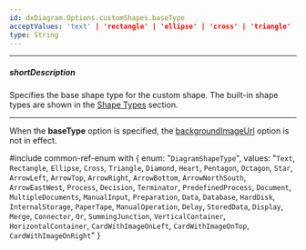 ```yaml
---
id: dxDiagram.Options.customShapes.baseType
acceptValues: 'text' | 'rectangle' | 'ellipse' | 'cross' | 'triangle' | 'diamond' | 'heart' | 'pentagon' | 'octagon' | 'star' | 'arrowLeft' | 'arrowTop' | 'arrowRight' | 'arrowBottom' | 'arrowNorthSouth' | 'arrowEastWest' | 'process' | 'decision' | 'terminator' | 'predefinedProcess' | 'document' | 'multipleDocuments' | 'manualInput' | 'preparation' | 'data' | 'database' | 'hardDisk' | 'internalStorage' | 'paperTape' | 'manualOperation' | 'delay' | 'storedData' | 'display' | 'merge' | 'connector' | 'or' | 'summingJunction' | 'verticalContainer' | 'horizontalContainer' | 'cardWithImageOnLeft' | 'cardWithImageOnTop' | 'cardWithImageOnRight'
type: String
---
```

---
##### shortDescription
Specifies the base shape type for the custom shape. The built-in shape types are shown in the [Shape Types](/concepts/05%20Widgets/Diagram/40%20Shape%20Types.md '/Documentation/Guide/Widgets/Diagram/Shape_Types/') section.

---
When the **baseType** option is specified, the [backgroundImageUrl](/api-reference/10%20UI%20Widgets/dxDiagram/1%20Configuration/customShapes/backgroundImageUrl.md '/Documentation/ApiReference/UI_Components/dxDiagram/Configuration/customShapes/#backgroundImageUrl') option is not in effect.

#include common-ref-enum with {
    enum: "`DiagramShapeType`",
    values: "`Text`, `Rectangle`, `Ellipse`, `Cross`, `Triangle`, `Diamond`, `Heart`, `Pentagon`, `Octagon`, `Star`, `ArrowLeft`, `ArrowTop`, `ArrowRight`, `ArrowBottom`, `ArrowNorthSouth`, `ArrowEastWest`, `Process`, `Decision`, `Terminator`, `PredefinedProcess`, `Document`, `MultipleDocuments`, `ManualInput`, `Preparation`, `Data`, `Database`, `HardDisk`, `InternalStorage`, `PaperTape`, `ManualOperation`, `Delay`, `StoredData`, `Display`, `Merge`, `Connector`, `Or`, `SummingJunction`, `VerticalContainer`, `HorizontalContainer`, `CardWithImageOnLeft`, `CardWithImageOnTop`, `CardWithImageOnRight`"
}